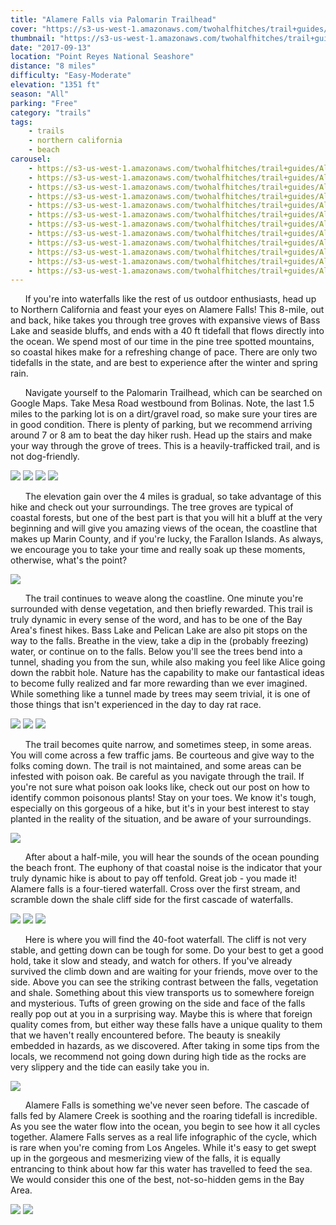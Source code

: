 ```yaml
---
title: "Alamere Falls via Palomarin Trailhead"
cover: "https://s3-us-west-1.amazonaws.com/twohalfhitches/trail+guides/Alamere+Falls/IMG_2626.jpg"
thumbnail: "https://s3-us-west-1.amazonaws.com/twohalfhitches/trail+guides/Alamere+Falls/IMG_2626.jpg"
date: "2017-09-13"
location: "Point Reyes National Seashore"
distance: "8 miles"
difficulty: "Easy-Moderate"
elevation: "1351 ft"
season: "All"
parking: "Free"
category: "trails"
tags:
    - trails
    - northern california
    - beach
carousel:
    - https://s3-us-west-1.amazonaws.com/twohalfhitches/trail+guides/Alamere+Falls/IMG_2575.jpg
    - https://s3-us-west-1.amazonaws.com/twohalfhitches/trail+guides/Alamere+Falls/IMG_2586.jpg
    - https://s3-us-west-1.amazonaws.com/twohalfhitches/trail+guides/Alamere+Falls/IMG_2590.jpg
    - https://s3-us-west-1.amazonaws.com/twohalfhitches/trail+guides/Alamere+Falls/IMG_2615.jpg
    - https://s3-us-west-1.amazonaws.com/twohalfhitches/trail+guides/Alamere+Falls/IMG_2623.jpg
    - https://s3-us-west-1.amazonaws.com/twohalfhitches/trail+guides/Alamere+Falls/IMG_2630.jpg
    - https://s3-us-west-1.amazonaws.com/twohalfhitches/trail+guides/Alamere+Falls/IMG_2634.jpg
    - https://s3-us-west-1.amazonaws.com/twohalfhitches/trail+guides/Alamere+Falls/IMG_2646.jpg
    - https://s3-us-west-1.amazonaws.com/twohalfhitches/trail+guides/Alamere+Falls/IMG_2650.jpg
    - https://s3-us-west-1.amazonaws.com/twohalfhitches/trail+guides/Alamere+Falls/IMG_2656.jpg
    - https://s3-us-west-1.amazonaws.com/twohalfhitches/trail+guides/Alamere+Falls/IMG_2658.jpg
    - https://s3-us-west-1.amazonaws.com/twohalfhitches/trail+guides/Alamere+Falls/IMG_2672.jpg
---
```


&nbsp;&nbsp;&nbsp;&nbsp;&nbsp;&nbsp;If you're into waterfalls like the rest of us outdoor enthusiasts, head up to Northern California and feast your eyes on Alamere Falls! This 8-mile, out and back, hike takes you through tree groves with expansive views of Bass Lake and seaside bluffs, and ends with a 40 ft tidefall that flows directly into the ocean. We spend most of our time in the pine tree spotted mountains, so coastal hikes make for a refreshing change of pace. There are only two tidefalls in the state, and are best to experience after the winter and spring rain.

&nbsp;&nbsp;&nbsp;&nbsp;&nbsp;&nbsp;Navigate yourself to the Palomarin Trailhead, which can be searched on Google Maps. Take Mesa Road westbound from Bolinas. Note, the last 1.5 miles to the parking lot is on a dirt/gravel road, so make sure your tires are in good condition. There is plenty of parking, but we recommend arriving around 7 or 8 am to beat the day hiker rush. Head up the stairs and make your way through the grove of trees. This is a heavily-trafficked trail, and is not dog-friendly.

![](https://s3-us-west-1.amazonaws.com/twohalfhitches/trail+guides/Alamere+Falls/IMG_2570.jpg)
![](https://s3-us-west-1.amazonaws.com/twohalfhitches/trail+guides/Alamere+Falls/IMG_2574.jpg)
![](https://s3-us-west-1.amazonaws.com/twohalfhitches/trail+guides/Alamere+Falls/IMG_2663.jpg)
![](https://s3-us-west-1.amazonaws.com/twohalfhitches/trail+guides/Alamere+Falls/IMG_2665.jpg)

&nbsp;&nbsp;&nbsp;&nbsp;&nbsp;&nbsp;The elevation gain over the 4 miles is gradual, so take advantage of this hike and check out your surroundings. The tree groves are typical of coastal forests, but one of the best part is that you will hit a bluff at the very beginning and will give you amazing views of the ocean, the coastline that makes up Marin County, and if you're lucky, the Farallon Islands. As always, we encourage you to take your time and really soak up these moments, otherwise, what's the point? 

![](https://s3-us-west-1.amazonaws.com/twohalfhitches/trail+guides/Alamere+Falls/IMG_2618.jpg)

&nbsp;&nbsp;&nbsp;&nbsp;&nbsp;&nbsp;The trail continues to weave along the coastline. One minute you're surrounded with dense vegetation, and then briefly rewarded. This trail is truly dynamic in every sense of the word, and has to be one of the Bay Area's finest hikes. Bass Lake and Pelican Lake are also pit stops on the way to the falls. Breathe in the view, take a dip in the (probably freezing) water, or continue on to the falls. Below you'll see the trees bend into a tunnel, shading you from the sun, while also making you feel like Alice going down the rabbit hole. Nature has the capability to make our fantastical ideas to become fully realized and far more rewarding than we ever imagined. While something like a tunnel made by trees may seem trivial, it is one of those things that isn't experienced in the day to day rat race.

![](https://s3-us-west-1.amazonaws.com/twohalfhitches/trail+guides/Alamere+Falls/IMG_2655.jpg)
![](https://s3-us-west-1.amazonaws.com/twohalfhitches/trail+guides/Alamere+Falls/IMG_2676.jpg)
![](https://s3-us-west-1.amazonaws.com/twohalfhitches/trail+guides/Alamere+Falls/IMG_2670.jpg)

&nbsp;&nbsp;&nbsp;&nbsp;&nbsp;&nbsp;The trail becomes quite narrow, and sometimes steep, in some areas. You will come across a few traffic jams. Be courteous and give way to the folks coming down. The trail is not maintained, and some areas can be infested with poison oak. Be careful as you navigate through the trail. If you're not sure what poison oak looks like, check out our post on how to identify common poisonous plants! Stay on your toes. We know it's tough, especially on this gorgeous of a hike, but it's in your best interest to stay planted in the reality of the situation, and be aware of your surroundings.

![](https://s3-us-west-1.amazonaws.com/twohalfhitches/trail+guides/Alamere+Falls/IMG_2648.jpg)

&nbsp;&nbsp;&nbsp;&nbsp;&nbsp;&nbsp;After about a half-mile, you will hear the sounds of the ocean pounding the beach front. The euphony of that coastal noise is the indicator that your truly dynamic hike is about to pay off tenfold. Great job - you made it! Alamere falls is a four-tiered waterfall. Cross over the first stream, and scramble down the shale cliff side for the first cascade of waterfalls.

![](https://s3-us-west-1.amazonaws.com/twohalfhitches/trail+guides/Alamere+Falls/IMG_2580.jpg)
![](https://s3-us-west-1.amazonaws.com/twohalfhitches/trail+guides/Alamere+Falls/IMG_2645.jpg)
![](https://s3-us-west-1.amazonaws.com/twohalfhitches/trail+guides/Alamere+Falls/IMG_2617.jpg)

&nbsp;&nbsp;&nbsp;&nbsp;&nbsp;&nbsp;Here is where you will find the 40-foot waterfall. The cliff is not very stable, and getting down can be tough for some. Do your best to get a good hold, take it slow and steady, and watch for others. If you've already survived the climb down and are waiting for your friends, move over to the side. Above you can see the striking contrast between the falls, vegetation and shale. Something about this view transports us to somewhere foreign and mysterious. Tufts of green growing on the side and face of the falls really pop out at you in a surprising way. Maybe this is where that foreign quality comes from, but either way these falls have a unique quality to them that we haven't really encountered before. The beauty is sneakily embedded in hazards, as we discovered. After taking in some tips from the locals, we recommend not going down during high tide as the rocks are very slippery and the tide can easily take you in.

![](https://s3-us-west-1.amazonaws.com/twohalfhitches/trail+guides/Alamere+Falls/IMG_2624.jpg)

&nbsp;&nbsp;&nbsp;&nbsp;&nbsp;&nbsp;Alamere Falls is something we've never seen before. The cascade of falls fed by Alamere Creek is soothing and the roaring tidefall is incredible. As you see the water flow into the ocean, you begin to see how it all cycles together. Alamere Falls serves as a real life infographic of the cycle, which is rare when you're coming from Los Angeles. While it's easy to get swept up in the gorgeous and mesmerizing view of the falls, it is equally entrancing to think about how far this water has travelled to feed the sea. We would consider this one of the best, not-so-hidden gems in the Bay Area.

![](https://s3-us-west-1.amazonaws.com/twohalfhitches/trail+guides/Alamere+Falls/IMG_2683.jpg)
![](https://s3-us-west-1.amazonaws.com/twohalfhitches/trail+guides/Alamere+Falls/IMG_2619.jpg)
